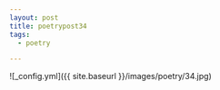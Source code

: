 ```yaml
---
layout: post
title: poetrypost34
tags:
  - poetry

---
```




![_config.yml]({{ site.baseurl }}/images/poetry/34.jpg)

